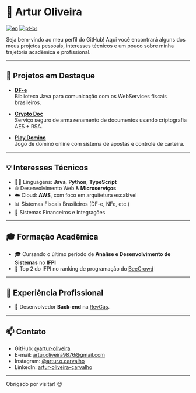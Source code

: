 # 👋 Artur Oliveira

[![en](https://img.shields.io/badge/lang-en-red.svg)](https://github.com/artur-oliveira/artur-oliveira/blob/main/README.md)
[![pt-br](https://img.shields.io/badge/lang-pt--br-green.svg)](https://github.com/artur-oliveira/artur-oliveira/blob/main/README_pt_BR.md)

Seja bem-vindo ao meu perfil do GitHub! Aqui você encontrará alguns dos meus projetos pessoais, interesses técnicos e um pouco sobre minha trajetória acadêmica e profissional.

---

## 🚀 Projetos em Destaque

- [**DF-e**](https://github.com/artur-oliveira/dfe)  
  Biblioteca Java para comunicação com os WebServices fiscais brasileiros.

- [**Crypto Doc**](https://github.com/artur-oliveira/crypto-doc)  
  Serviço seguro de armazenamento de documentos usando criptografia AES + RSA.

- [**Play Domino**](https://github.com/artur-oliveira/play-domino)  
  Jogo de dominó online com sistema de apostas e controle de carteira.

---

## 💡 Interesses Técnicos

- 👨‍💻 Linguagens: **Java**, **Python**, **TypeScript**
- 🌐 Desenvolvimento Web & **Microserviços**
- ☁️ Cloud: **AWS**, com foco em arquitetura escalável
- 📊 Sistemas Fiscais Brasileiros (DF-e, NFe, etc.)
- 🔐 Sistemas Financeiros e Integrações

---

## 🎓 Formação Acadêmica

- 🎓 Cursando o último período de **Análise e Desenvolvimento de Sistemas** no **IFPI**
- 🏅 Top 2 do IFPI no ranking de programação do [BeeCrowd](https://www.beecrowd.com.br/judge/pt/users/university/ifpi-geral)

---

## 👔 Experiência Profissional

- 💼 Desenvolvedor **Back-end** na [RevGás](https://revgas.com).

---

## 📫 Contato

- GitHub: [@artur-oliveira](https://github.com/artur-oliveira)
- E-mail: artur.oliveira9876@gmail.com
- Instagram: [@artur.o.carvalho](https://instagram.com/artur.o.carvalho)
- LinkedIn: [artur-oliveira-carvalho](https://www.linkedin.com/in/artur-oliveira-carvalho/)

---

Obrigado por visitar! 😊  
